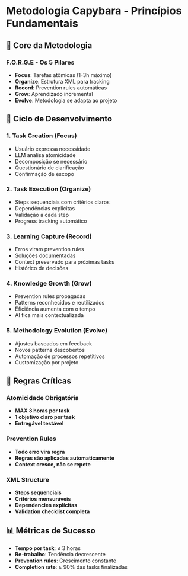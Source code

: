 # Metodologia Capybara - Princípios Fundamentais

## 🎯 **Core da Metodologia**

### **F.O.R.G.E - Os 5 Pilares**
- **Focus**: Tarefas atômicas (1-3h máximo)
- **Organize**: Estrutura XML para tracking
- **Record**: Prevention rules automáticas 
- **Grow**: Aprendizado incremental
- **Evolve**: Metodologia se adapta ao projeto

## 🔄 **Ciclo de Desenvolvimento**

### **1. Task Creation (Focus)**
- Usuário expressa necessidade
- LLM analisa atomicidade 
- Decomposição se necessário
- Questionário de clarificação
- Confirmação de escopo

### **2. Task Execution (Organize)**
- Steps sequenciais com critérios claros
- Dependências explícitas
- Validação a cada step
- Progress tracking automático

### **3. Learning Capture (Record)**
- Erros viram prevention rules
- Soluções documentadas
- Context preservado para próximas tasks
- Histórico de decisões

### **4. Knowledge Growth (Grow)**
- Prevention rules propagadas
- Patterns reconhecidos e reutilizados
- Eficiência aumenta com o tempo
- AI fica mais contextualizada

### **5. Methodology Evolution (Evolve)**
- Ajustes baseados em feedback
- Novos patterns descobertos
- Automação de processos repetitivos
- Customização por projeto

## 🚨 **Regras Críticas**

### **Atomicidade Obrigatória**
- **MAX 3 horas por task**
- **1 objetivo claro por task**
- **Entregável testável**

### **Prevention Rules**
- **Todo erro vira regra**
- **Regras são aplicadas automaticamente**
- **Context cresce, não se repete**

### **XML Structure**
- **Steps sequenciais**
- **Critérios mensuráveis**
- **Dependencies explícitas**
- **Validation checklist completa**

## 📊 **Métricas de Sucesso**

- **Tempo por task**: ≤ 3 horas
- **Re-trabalho**: Tendência decrescente
- **Prevention rules**: Crescimento constante
- **Completion rate**: ≥ 90% das tasks finalizadas
